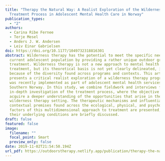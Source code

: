 ```yaml
---
title: "Therapy the Natural Way: A Realist Exploration of the Wilderness Therapy
  Treatment Process in Adolescent Mental Health Care in Norway"
publication_types:
  - "2"
authors:
  - Carina Ribe Fernee
  - Terje Mesel
  - Anders J. W. Andersen
  - Leiv Einar Gabrielsen
doi: https://doi.org/10.1177/1049732318816301
abstract: Wilderness therapy has the potential to meet the specific needs of the
  current adolescent population by providing a rather unique outdoor group
  treatment. Wilderness therapy is not a new approach to mental health
  treatment, but its theoretical basis is not yet clearly delineated, in part
  because of the diversity found across programs and contexts. This article
  presents a critical realist exploration of a wilderness therapy program that
  was recently implemented as part of adolescent mental health services in
  Southern Norway. In this study, we combine fieldwork and interviews for an
  in-depth investigation of the treatment process, where the objective was to
  acquire a deeper understanding of the opportunities that arise in the
  wilderness therapy setting. The therapeutic mechanisms and influential
  contextual premises found across the ecological, physical, and psychosocial
  factors of this multidimensional approach to treatment are presented, and
  their underlying conditions are briefly discussed.
draft: false
featured: false
image:
  filename: ""
  focal_point: Smart
  preview_only: false
date: 2019-11-02T21:54:50.194Z
url_pdf: https://outdoorstherapy.netlify.app/publication/therapy-the-natural-way-a-realist-exploration-of-the-wilderness-therapy-treatment-process-in-adolescent-mental-health-care-in-norway/9.Fernee2019.pdf
---
```

